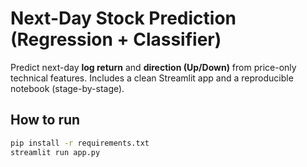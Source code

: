 # Next-Day Stock Prediction (Regression + Classifier)

Predict next-day **log return** and **direction (Up/Down)** from price-only technical features.
Includes a clean Streamlit app and a reproducible notebook (stage-by-stage).

## How to run
```bash
pip install -r requirements.txt
streamlit run app.py
